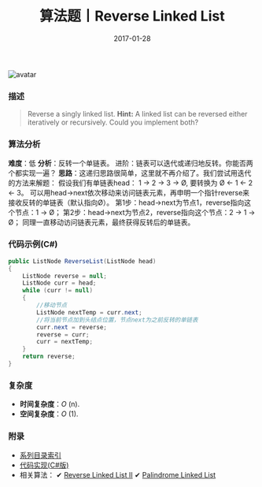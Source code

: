﻿---
title: 算法题丨Reverse Linked List
tags:
  - 算法
  - 编程技巧
  - 数据结构
categories: 计算机基础
date: 2017-01-28
---
![avatar](https://mysite.bj.bcebos.com/images/articles/efaf9342-6f2f-49c2-a1a9-6f8806d196b8.jpg)

### 描述
>Reverse a singly linked list.
**Hint:**
A linked list can be reversed either iteratively or recursively. Could you implement both?

<!-- more -->

### 算法分析
**难度**：低
**分析**：反转一个单链表。
进阶：链表可以迭代或递归地反转。你能否两个都实现一遍？
**思路**：这递归思路很简单，这里就不再介绍了。我们尝试用迭代的方法来解题：
假设我们有单链表head： 1 → 2 → 3 → Ø, 要转换为 Ø ← 1 ← 2 ← 3。
可以用head->next依次移动来访问链表元素，再申明一个指针reverse来接收反转的单链表（默认指向Ø）。
第1步：head->next为节点1，reverse指向这个节点：1 → Ø；
第2步：head->next为节点2，reverse指向这个节点：2 → 1 → Ø；
同理一直移动访问链表元素，最终获得反转后的单链表。

### 代码示例(C#)
```csharp
public ListNode ReverseList(ListNode head)
{
    ListNode reverse = null;
    ListNode curr = head;
    while (curr != null)
    {
        //移动节点
        ListNode nextTemp = curr.next;
        //将当前节点加到头结点位置，节点next为之前反转的单链表
        curr.next = reverse;
        reverse = curr;
        curr = nextTemp;
    }
    return reverse;
}
```

### 复杂度
- **时间复杂度**：*O* (n). 
- **空间复杂度**：*O* (1).

### 附录
- [系列目录索引](/posts/algorithm/index/)
- [代码实现(C#版)](https://github.com/lizzie2008/LeetCode.git)
- 相关算法：
✔ [Reverse Linked List II](/posts/algorithm/029.Reverse.Linked.List.II/)
✔ [Palindrome Linked List](/posts/algorithm/044.Palindrome.Linked.List/)